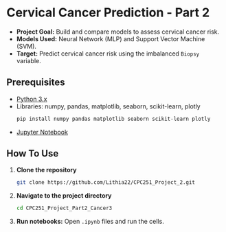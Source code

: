 # Cervical Cancer Prediction - Part 2

- **Project Goal:** Build and compare models to assess cervical cancer risk.
- **Models Used:** Neural Network (MLP) and Support Vector Machine (SVM).
- **Target:** Predict cervical cancer risk using the imbalanced `Biopsy` variable.

## Prerequisites

- [Python 3.x](https://www.python.org/downloads/)
- Libraries: numpy, pandas, matplotlib, seaborn, scikit-learn, plotly
  ```bash
  pip install numpy pandas matplotlib seaborn scikit-learn plotly
  ```
- [Jupyter Notebook](https://jupyter.org/install)

## How To Use

1. **Clone the repository**
   
   ```bash
   git clone https://github.com/Lithia22/CPC251_Project_2.git
   ```
   
2. **Navigate to the project directory**
   
   ```bash 
   cd CPC251_Project_Part2_Cancer3
   ```
   
3. **Run notebooks:** Open `.ipynb` files and run the cells.

